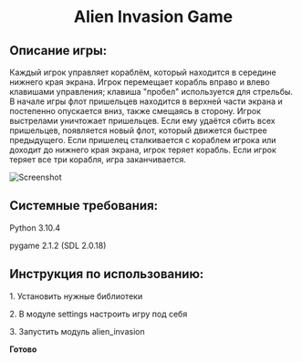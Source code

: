 <h1 align="center"><b>Alien Invasion Game</b></h1>
<h2 align="left"><b>Описание игры:</b></h2>
<p align="left">Каждый игрок управляет кораблём, который находится в середине нижнего края экрана.
Игрок перемещает корабль вправо и влево клавишами управления; клавиша "пробел" используется для стрельбы.
В начале игры флот пришельцев находится в верхней части экрана и постепенно опускается вниз, также 
смещаясь в сторону. Игрок выстрелами уничтожает пришельцев. Если ему удаётся сбить всех пришельцев,
появляется новый флот, который движется быстрее предыдущего. Если пришелец сталкивается с кораблем 
игрока или доходит до нижнего края экрана, игрок теряет корабль. Если игрок теряет все три корабля,
игра заканчивается.</p>
<p><img src="https://imgur.com/gallery/QveikQv" alt="Screenshot"></p>
<h2 align="left">Системные требования:</h2>
<p>Python 3.10.4</p>
<p>pygame 2.1.2 (SDL 2.0.18)</p>
<h2 align="left">Инструкция по использованию:</h2>
<p>1. Установить нужные библиотеки</p>
<p>2. В модуле settings настроить игру под себя</p>
<p>3. Запустить модуль alien_invasion</p>
<p><b>Готово</b></p>
